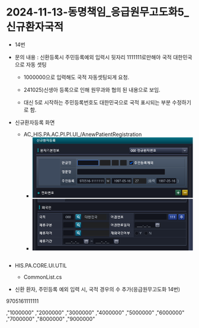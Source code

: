 



# 2024-11-13-동명책임_응급원무고도화5_신규환자국적
- 14번 

- 문의 내용 : 신환등록시 주민등록예외 입력시 뒷자리 1111111로만해야 국적 대한민국으로 자동 셋팅
    - 1000000으로 입력해도 국적 자동셋팅되게 요청.
    
    - 241025)신생아 등록으로 인해 원무과와 협의 된 내용으로 보임. 
    
    - 대신 5로 시작하는 주민등록번호도 대한민국으로 국적 표시되는 부분 수정하기로 함.



- 신규환자등록 화면
    - AC_HIS.PA.AC.PI.PI.UI_/AnewPatientRegistration
        - ![alt text](image.png)
        - ![alt text](image-1.png)

## 

- HIS.PA.CORE.UI.UTIL
    - CommonList.cs

- 신환 환자, 주민등록 예외 입력 시, 국적 경우의 수 추가(응급원무고도화 14번)






9705161111111



,"1000000"
,"2000000"
,"3000000"
,"4000000"
,"5000000"
,"6000000"
,"7000000"
,"8000000"
,"9000000"